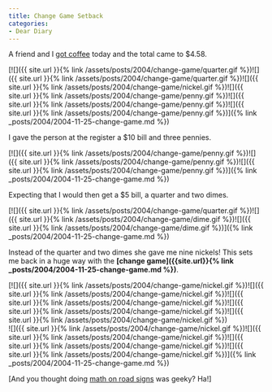 ```yaml
---
title: Change Game Setback
categories:
- Dear Diary
---
```


A friend and I [got coffee](http://www.starbucks.com/) today and the total came to $4.58.

[![]({{ site.url }}{% link /assets/posts/2004/change-game/quarter.gif %})![]({{ site.url }}{% link /assets/posts/2004/change-game/quarter.gif %})![]({{ site.url }}{% link /assets/posts/2004/change-game/nickel.gif %})![]({{ site.url }}{% link /assets/posts/2004/change-game/penny.gif %})![]({{ site.url }}{% link /assets/posts/2004/change-game/penny.gif %})![]({{ site.url }}{% link /assets/posts/2004/change-game/penny.gif %})]({% link _posts/2004/2004-11-25-change-game.md %})

I gave the person at the register a $10 bill and three pennies.

[![]({{ site.url }}{% link /assets/posts/2004/change-game/penny.gif %})![]({{ site.url }}{% link /assets/posts/2004/change-game/penny.gif %})![]({{ site.url }}{% link /assets/posts/2004/change-game/penny.gif %})]({% link _posts/2004/2004-11-25-change-game.md %})

Expecting that I would then get a $5 bill, a quarter and two dimes.

[![]({{ site.url }}{% link /assets/posts/2004/change-game/quarter.gif %})![]({{ site.url }}{% link /assets/posts/2004/change-game/dime.gif %})![]({{ site.url }}{% link /assets/posts/2004/change-game/dime.gif %})]({% link _posts/2004/2004-11-25-change-game.md %})

Instead of the quarter and two dimes she gave me nine nickels! This sets me back in a huge way with the **[change game]({{site.url}}{% link _posts/2004/2004-11-25-change-game.md %})**.

[![]({{ site.url }}{% link /assets/posts/2004/change-game/nickel.gif %})![]({{ site.url }}{% link /assets/posts/2004/change-game/nickel.gif %})![]({{ site.url }}{% link /assets/posts/2004/change-game/nickel.gif %})![]({{ site.url }}{% link /assets/posts/2004/change-game/nickel.gif %})![]({{ site.url }}{% link /assets/posts/2004/change-game/nickel.gif %})  
![]({{ site.url }}{% link /assets/posts/2004/change-game/nickel.gif %})![]({{ site.url }}{% link /assets/posts/2004/change-game/nickel.gif %})![]({{ site.url }}{% link /assets/posts/2004/change-game/nickel.gif %})![]({{ site.url }}{% link /assets/posts/2004/change-game/nickel.gif %})]({% link _posts/2004/2004-11-25-change-game.md %})

[And you thought doing [math on road signs](http://www.roadsignmath.com/) was geeky? Ha!]
